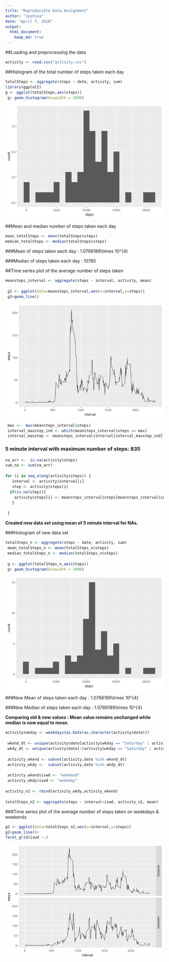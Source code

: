```yaml
---
title: "Reproducible Data Assignment"
author: "Jyotsna"
date: "April 7, 2018"
output: 
  html_document:
    keep_md: true 
---
```




##Loading and preprocessing the data


```r
activity <- read.csv("activity.csv")
```

##Histogram of the total number of steps taken each day


```r
totalSteps <- aggregate(steps ~ date, activity, sum)
library(ggplot2)
g <- ggplot(totalSteps,aes(steps))
 g+ geom_histogram(binwidth = 1000)
```

![](PA1_template_files/figure-html/unnamed-chunk-2-1.png)<!-- -->

##Mean and median number of steps taken each day


```r
mean_totalSteps <- mean(totalSteps$steps)
median_totalSteps <- median(totalSteps$steps)
```

###Mean of steps taken each day : 1.0766189\times 10^{4}  

###Median of steps taken each day : 10765

##Time series plot of the average number of steps taken


```r
meansteps_interval <- aggregate(steps ~ interval, activity, mean)
 
 g1 <- ggplot(data=meansteps_interval,aes(x=interval,y=steps))
 g1+geom_line()
```

![](PA1_template_files/figure-html/unnamed-chunk-4-1.png)<!-- -->

```r
 max <-  max(meansteps_interval$steps)
 interval_maxstep_ind <- which(meansteps_interval$steps == max)
 interval_maxstep <- meansteps_interval$interval[interval_maxstep_ind]
```

### 5 minute interval with maximum number of steps: 835


```r
na_arr <-  is.na(activity$steps)
sum_na <- sum(na_arr)

for (i in seq_along(activity$steps)) {
   interval <- activity$interval[i]
   step <- activity$steps[i]
  if(is.na(step)){
    activity$steps[i] <- meansteps_interval$steps[meansteps_interval$interval == interval]
   }
   
 }
```

**Created new data set using mean of 5 minute interval for NAs.** 

###Histogram of new data set


```r
totalSteps_n <- aggregate(steps ~ date, activity, sum)
 mean_totalSteps_n <- mean(totalSteps_n$steps)
 median_totalSteps_n <- median(totalSteps_n$steps)
 
 g <- ggplot(totalSteps_n,aes(steps))
 g+ geom_histogram(binwidth = 1000) 
```

![](PA1_template_files/figure-html/unnamed-chunk-6-1.png)<!-- -->

###New Mean of steps taken each day : 1.0766189\times 10^{4}  

###New Median of steps taken each day : 1.0766189\times 10^{4}

**Comparing old & new values : Mean value remains unchanged while median is now equal to mean.**




```r
activity$wkday <- weekdays(as.Date(as.character(activity$date)))
 
 wkend_dt <- unique(activity$date[activity$wkday == "Saturday" | activity$wkday == "Sunday"])
 wkdy_dt <- unique(activity$date[!(activity$wkday == "Saturday" | activity$wkday == "Sunday")])
 
 activity_wkend <- subset(activity,date %in% wkend_dt)
 activity_wkdy <-  subset(activity,date %in% wkdy_dt)
 
 activity_wkend$iswd <- "weekend"
 activity_wkdy$iswd <- "weekday"
 
activity_n2 <- rbind(activity_wkdy,activity_wkend)  

totalSteps_n2 <- aggregate(steps ~ interval+iswd, activity_n2, mean)
```

###Time series plot of the average number of steps taken on weekdays & weekends


```r
g2 <- ggplot(data=totalSteps_n2,aes(x=interval,y=steps))
g2+geom_line()+
facet_grid(iswd ~.)
```

![](PA1_template_files/figure-html/unnamed-chunk-8-1.png)<!-- -->

